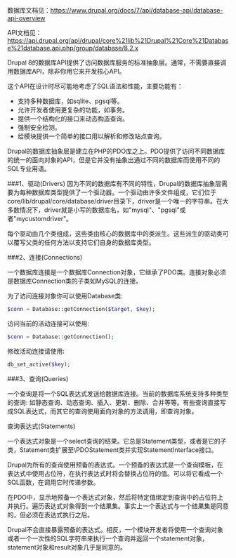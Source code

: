 数据库文档见：https://www.drupal.org/docs/7/api/database-api/database-api-overview

API文档见：https://api.drupal.org/api/drupal/core%21lib%21Drupal%21Core%21Database%21database.api.php/group/database/8.2.x


Drupal 8的数据库API提供了访问数据库服务的标准抽象层。通常，不需要直接调用数据库API，除非你用它来开发核心API。

这个API在设计时尽可能地考虑了SQL语法和性能，主要功能有：

* 支持多种数据库，如sqlite、pgsql等。
* 允许开发者使用更复杂的功能，如事务。
* 提供一个结构化的接口来动态构造查询。
* 强制安全检测。
* 给模块提供一个简单的接口用以解析和修改站点查询。


Drupal的数据库抽象层是建立在PHP的PDO库之上。PDO提供了访问不同数据库的统一的面向对象的API，但是它并没有抽象出通过不同的数据库而使用不同的SQL专业用语。

 
###1、驱动(Drivers)
因为不同的数据库有不同的特性，Drupal的数据库抽象层需要为每种数据库类型提供了一个驱动器。一个驱动由许多文件组成，它们位于core/lib/drupal/core/database/driver目录下，driver是一个唯一的字符串。在大多数情况下，driver就是小写的数据库名，如"mysql"、"pgsql"或者"mycustomdriver"。

每个驱动由几个类组成，这些类由核心的数据库中的类派生。这些派生的驱动类可以覆写父类的任何方法以支持它们自身的数据库类型。

 
###2、连接(Connections)

一个数据库连接是一个数据库Connection对象，它继承了PDO类。连接对象必须是数据库Connection类的子类如MySQL的连接。

为了访问连接对象你可以使用Database类:

```php
$conn = Database::getConnection($target, $key);
```

访问当前的活动连接可以使用:

```php
$conn = Database::getConnection();
```

修改活动连接请使用:

```php
db_set_active($key);
```
 
###3、查询(Queries)

一个查询是将一个SQL表达式发送给数据库连接。当前的数据库系统支持多种类型的查询: 如静态查询、动态查询、插入、更新、删除、合并等等。有些查询直接写成SQL表达式，而其它的查询使用面向对象的方法调用，即查询对象。

 
查询表达式(Statements)

一个表达式对象是一个select查询的结果。它总是Statement类型，或者是它的子类，Statement类扩展至\PDOStatement类并实现StatementInterface接口。

Drupal为所有的查询使用预备的表达式。一个预备的表达式是一个查询模板，在表达式中使用占位符，在执行表达式时将会替换占位符的值。可以将它看成一个SQL函数，在调用它时传递参数。

在PDO中，显示地预备一个表达式对象，然后将特定值绑定到查询中的占位符上并执行。遍历表达式对象得到一个结果集。事实上一个表达式与一个结果集是同意的，但必须在表达式执行之后。

Drupal不会直接暴露预备的表达式。相反，一个模块开发者将使用一个查询对象或者一个一次性的SQL字符串来执行一个查询并返回一个statement对象，statement对象和result对象几乎是同意的。

